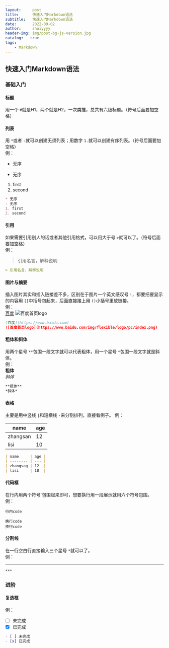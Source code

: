 ```yaml
---
layout:     post
title:      快速入门Markdown语法
subtitle:   快速入门Markdown语法
date:       2022-09-02
author:     shuiyyyy
header-img: img/post-bg-js-version.jpg
catalog:   true
tags:
    - Markdown
---
```

## 快速入门Markdown语法

### 基础入门

#### 标题

用一个 `#`就是H1，两个就是H2，一次类推，总共有六级标题。（符号后面要加空格）

#### 列表

用 `*`或者 `-`就可以创建无须列表；用数字 `1.`就可以创建有序列表。（符号后面要加空格）  
例：  
* 无序

- 无序

1. first
2. second

```markdown
* 无序
- 无序
1. first
2. second
```

#### 引用

如果需要引用别人的话或者其他引用格式，可以用大于号 `>`就可以了。（符号后面要加空格）  
例：  
> 引用名言，解释说明

```markdown
> 引用名言，解释说明
```

#### 图片与摘要

插入图片其实和插入链接差不多，区别在于图片一个英文感叹号 `!`，都要把要显示的内容用 `[]`中括号包起来，后面直接接上用 `()`小括号里放链接。  
例：  
[百度](https://www.baidu.com)
![百度首页logo](https://www.baidu.com/img/flexible/logo/pc/index.png)

```markdown
[百度](https://www.baidu.com)
![百度首页logo](https://www.baidu.com/img/flexible/logo/pc/index.png)
```

#### 粗体和斜体

用两个星号 `**`包围一段文字就可以代表粗体，用一个星号 `*`包围一段文字就是斜体。  
例：  
**粗体**  
*斜体*

```markdown
**粗体**
*斜体*
```

#### 表格

主要是用中竖线 `|`和短横线 `-`来分割排列，直接看例子。
例： 

| name     | age |
| -------- | --- |
| zhangsan | 12  |
| lisi     | 10  |

```markdown
| name     | age |
| -------- | --- |
| zhangsag | 12  |
| lisi     | 10  |
```

#### 代码框

在行内用两个符号\`包围起来即可，想要换行用一段展示就用六个符号包围。  
例： 

`行内code`

```
换行code
换行code
```

#### 分割线

在一行空白行直接输入三个星号 `*`就可以了。  
例：  
***

```markdown
***
```

### 进阶

#### 复选框
例：  
- [ ] 未完成
- [X] 已完成

```markdown
- [ ] 未完成
- [x] 已完成
```
